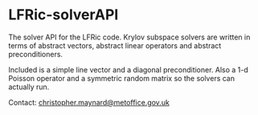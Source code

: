 # LFRic-solverAPI

The solver API for the LFRic code. Krylov subspace solvers are written in terms of abstract vectors, abstract linear operators and abstract preconditioners.

Included is a simple line vector and a diagonal preconditioner. Also a 1-d Poisson operator and a symmetric random matrix so the solvers can actually run.

Contact: christopher.maynard@metoffice.gov.uk